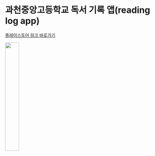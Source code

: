 # 과천중앙고등학교 독서 기록 앱(reading log app)

[플레이스토어 링크 바로가기](https://play.google.com/store/apps/details?id=com.kjhlib.bookreader)

<img src="https://od.lk/s/MzhfMTk3NzUyNDNf/KJH%20Book%20Reader%20screenshot.jpg" width="30%">
